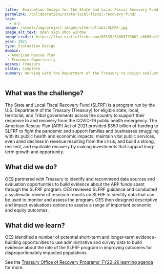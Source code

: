 ```yaml
---
title:  Evaluation Design for the State and Local Fiscal Recovery Fund
permalink: /collaborations/state-local-fiscal-recovery-fund/
tags:
  - arp
image: /assets/img/project-images/othercollabs/SLFRF.jpg
image_alt_text: Open sign shop window
image-credit: https://live.staticflickr.com/65535/51003730002_a8b56ae158_b.jpg
year: 2021
type: Evaluation Design
domain:
 - American Rescue Plan
 - Economic Opportunity
agency: Treasury
status: Complete
summary: Working with the Department of the Treasury to design evaluations of a fiscal transfer program.
---
```

## What was the challenge? 

The State and Local Fiscal Recovery Fund (SLFRF) is a program run by the U.S. Department of the Treasury (Treasury) for eligible state, local, territorial, and Tribal governments across the country to support their response to and recovery from the COVID-19 public health emergency. The American Rescue Plan (ARP) Act of 2021 provided $350 billion of funding to SLFRF to fight the pandemic and support families and businesses struggling with its public health and economic impacts; maintain vital public services, even amid declines in revenue resulting from the crisis; and build a strong, resilient, and equitable recovery by making investments that support long-term growth and opportunity. 

## What did we do? 

OES partnered with Treasury to identify and recommend data sources and evaluation opportunities to build evidence about the ARP funds spent through the SLFRF program. OES reviewed SLFRF guidance and conducted a systematic review of research reports on SLFRF to identify data that can be used to monitor and assess the program. OES then designed descriptive and impact evaluations options to assess a range of important economic and equity outcomes.

## What did we learn?

OES identified a number of potential short-term and longer-term evidence-building opportunities to use administrative and survey data to build evidence about the role of the SLFRF program in improving outcomes for disproportionately impacted populations.

See the <a class="usa-link usa-link--external" href="https://home.treasury.gov/system/files/136/ORP-Learning-Agenda-Draft-2023.pdf">Treasury Office of Recovery Programs' FY22-26 learning agenda</a> for more.
